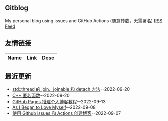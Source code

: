 ## Gitblog
My personal blog using issues and GitHub Actions (随意转载，无需署名)
[RSS Feed](https://raw.githubusercontent.com/zkliuym/log/master/feed.xml)
## 友情链接
| Name | Link | Desc | 
 | ---- | ---- | ---- |
## 最近更新
- [std::thread 的 join、joinable 和 detach 方法](https://github.com/zkliuym/log/issues/5)--2022-09-20
- [C++ 匿名函数](https://github.com/zkliuym/log/issues/4)--2022-09-20
- [GitHub Pages 搭建个人博客教程](https://github.com/zkliuym/log/issues/3)--2022-09-13
- [As I Began to Love Myself](https://github.com/zkliuym/log/issues/2)--2022-09-08
- [使用 Github issues 和 Actions 创建博客](https://github.com/zkliuym/log/issues/1)--2022-09-07

